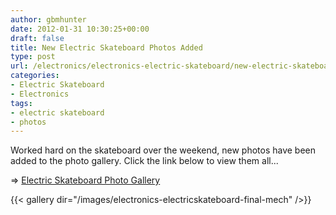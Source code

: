 ```yaml
---
author: gbmhunter
date: 2012-01-31 10:30:25+00:00
draft: false
title: New Electric Skateboard Photos Added
type: post
url: /electronics/electronics-electric-skateboard/new-electric-skateboard-photos-added
categories:
- Electric Skateboard
- Electronics
tags:
- electric skateboard
- photos
---
```


Worked hard on the skateboard over the weekend, new photos have been added to the photo gallery. Click the link below to view them all...

=> [Electric Skateboard Photo Gallery](/electronics/projects/electric-skateboard/electric-skateboard-photo-album)

{{< gallery dir="/images/electronics-electricskateboard-final-mech" />}}